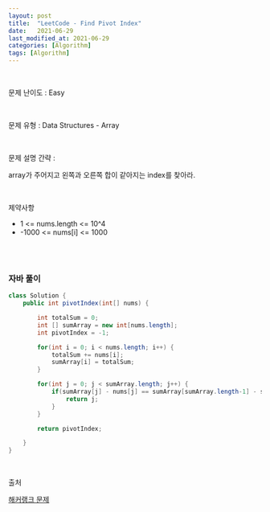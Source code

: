 ```yaml
---
layout: post
title:  "LeetCode - Find Pivot Index"
date:   2021-06-29
last_modified_at: 2021-06-29
categories: [Algorithm]
tags: [Algorithm]
---
```


<br/>

문제 난이도 : Easy

<br/>

문제 유형 : Data Structures - Array

<br/>

문제 설명 간략 :    

array가 주어지고 왼쪽과 오른쪽 합이 같아지는 index를 찾아라. 


<br/>

제약사항

- 1 <= nums.length <= 10^4
- -1000 <= nums[i] <= 1000

<br/>
   

<br/>

### 자바 풀이

```java
class Solution {
    public int pivotIndex(int[] nums) {

        int totalSum = 0;
        int [] sumArray = new int[nums.length];
        int pivotIndex = -1;

        for(int i = 0; i < nums.length; i++) {
            totalSum += nums[i];
            sumArray[i] = totalSum;
        }

        for(int j = 0; j < sumArray.length; j++) {
            if(sumArray[j] - nums[j] == sumArray[sumArray.length-1] - sumArray[j]) {
                return j;
            }
        }

        return pivotIndex;

    }
}


```

<br/>

출처

[해커랭크 문제](https://leetcode.com/problems/find-pivot-index/)